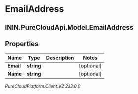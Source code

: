 # EmailAddress

## ININ.PureCloudApi.Model.EmailAddress

## Properties

|Name | Type | Description | Notes|
|------------ | ------------- | ------------- | -------------|
| **Email** | **string** |  | [optional] |
| **Name** | **string** |  | [optional] |



_PureCloudPlatform.Client.V2 233.0.0_
